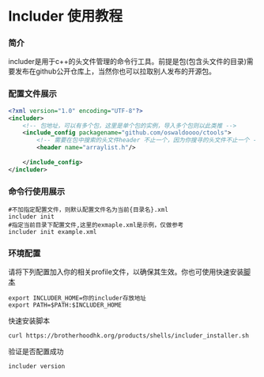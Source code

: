 # Includer 使用教程
### **简介**
includer是用于c++的头文件管理的命令行工具。前提是包(包含头文件的目录)需要发布在github公开仓库上，当然你也可以拉取别人发布的开源包。
### **配置文件展示**

```xml
<?xml version="1.0" encoding="UTF-8"?>
<includer>
    <!-- 包地址，可以有多个包，这里是单个包的实例，导入多个包则以此类推 -->
    <include_config packagename="github.com/oswaldoooo/ctools">
        <!-- 需要在包中搜索的头文件header 不止一个，因为你搜寻的头文件不止一个 -->
        <header name="arraylist.h"/>
        
    </include_config>
</includer>
```
### 命令行使用展示
```shell
#不加指定配置文件，则默认配置文件名为当前{目录名}.xml
includer init
#指定当前目录下配置文件,这里的exmaple.xml是示例，仅做参考
includer init example.xml
```
### 环境配置
请将下列配置加入你的相关profile文件，以确保其生效。你也可使用快速安装[脚本](https://brotherhoodhk.org/products/shell/includer_installer.sh)
```shell
export INCLUDER_HOME=你的includer存放地址
export PATH=$PATH:$INCLUDER_HOME
```
快速安装脚本
```shell
curl https://brotherhoodhk.org/products/shells/includer_installer.sh
```
验证是否配置成功
```shell
includer version
```